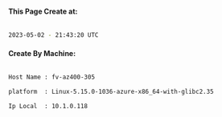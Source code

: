 
   
#### This Page Create at:

```bash

2023-05-02 - 21:43:20 UTC

```

#### Create By Machine:

```bash

Host Name : fv-az400-305

platform  : Linux-5.15.0-1036-azure-x86_64-with-glibc2.35

Ip Local  : 10.1.0.118

```

